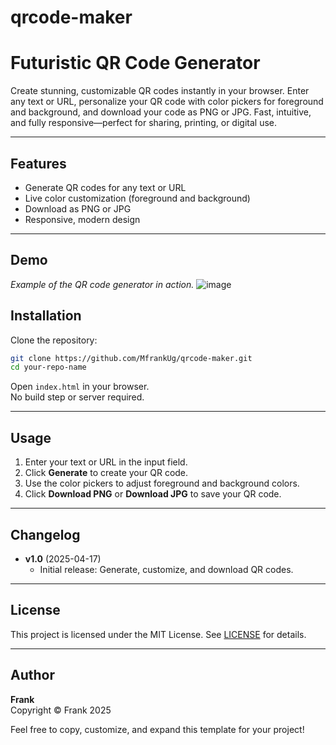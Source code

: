 ﻿# qrcode-maker 

# Futuristic QR Code Generator

Create stunning, customizable QR codes instantly in your browser. Enter any text or URL, personalize your QR code with color pickers for foreground and background, and download your code as PNG or JPG. Fast, intuitive, and fully responsive—perfect for sharing, printing, or digital use.

---

## Features

- Generate QR codes for any text or URL
- Live color customization (foreground and background)
- Download as PNG or JPG
- Responsive, modern design

---

## Demo
*Example of the QR code generator in action.*
![image](https://github.com/user-attachments/assets/fe6d62e8-46fd-4abd-a8fe-5330bcca2f21)

## Installation

Clone the repository:

```sh
git clone https://github.com/MfrankUg/qrcode-maker.git
cd your-repo-name
```

Open `index.html` in your browser.  
No build step or server required.

---

## Usage

1. Enter your text or URL in the input field.
2. Click **Generate** to create your QR code.
3. Use the color pickers to adjust foreground and background colors.
4. Click **Download PNG** or **Download JPG** to save your QR code.

---

## Changelog

- **v1.0** (2025-04-17)
  - Initial release: Generate, customize, and download QR codes.

---

## License

This project is licensed under the MIT License. See [LICENSE](LICENSE) for details.

---

## Author

**Frank**  
Copyright © Frank 2025

Feel free to copy, customize, and expand this template for your project!

